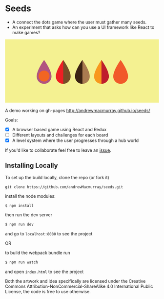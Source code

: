 # Seeds

+ A connect the dots game where the user must gather many seeds.
+ An experiment that asks how can you use a UI framework like React to make games?

![seed](public/img/seed-collection.png)

A demo working on gh-pages http://andrewmacmurray.github.io/seeds/

Goals:

+ [x] A browser based game using React and Redux
+ [ ] Different layouts and challenges for each board
+ [x] A level system where the user progresses through a hub world

If you'd like to collaborate feel free to leave an [issue](https://github.com/andrewMacmurray/seeds/issues).

## Installing Locally

To set up the build locally, clone the repo (or fork it)

```
git clone https://github.com/andrewMacmurray/seeds.git
```

install the node modules:

```sh
$ npm install
```

then run the dev server

```sh
$ npm run dev
```

and go to `localhost:8080` to see the project

OR

to build the webpack bundle run

```sh
$ npm run watch
```

and open `index.html` to see the project

Both the artwork and idea specifically are licensed under the Creative Commons Attribution-NonCommercial-ShareAlike 4.0 International Public License, the code is free to use otherwise.

